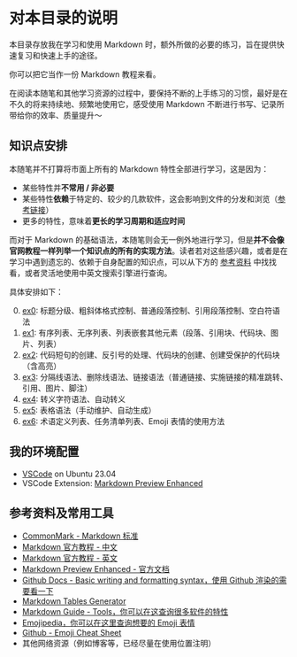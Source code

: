 # 对本目录的说明

本目录存放我在学习和使用 Markdown 时，额外所做的必要的练习，旨在提供快速复习和快速上手的途径。

你可以把它当作一份 Markdown 教程来看。

在阅读本随笔和其他学习资源的过程中，要保持不断的上手练习的习惯，最好是在不久的将来持续地、频繁地使用它，感受使用 Markdown 不断进行书写、记录所带给你的效率、质量提升～

## 知识点安排

本随笔并不打算将市面上所有的 Markdown 特性全部进行学习，这是因为：

- 某些特性并**不常用 / 非必要**
- 某些特性**依赖**于特定的、较少的几款软件，这会影响到文件的分发和浏览（[参考链接](https://www.markdownguide.org/tools/)）
- 更多的特性，意味着**更长的学习周期和适应时间**

而对于 Markdown 的基础语法，本随笔则会无一例外地进行学习，但是**并不会像官网教程一样列举一个知识点的所有的实现方法**。读者若对这些感兴趣，或者是在学习中遇到遗忘的、依赖于自身配置的知识点，可以从下方的 [参考资料](./description.md#参考资料及常用工具) 中找找看，或者灵活地使用中英文搜索引擎进行查询。

具体安排如下：

0. [ex0](./ex0.md): 标题分级、粗斜体格式控制、普通段落控制、引用段落控制、空白符语法
1. [ex1](./ex1.md): 有序列表、无序列表、列表嵌套其他元素（段落、引用块、代码块、图片、列表）
2. [ex2](./ex2.md): 代码短句的创建、反引号的处理、代码块的创建、创建受保护的代码块（含高亮）
3. [ex3](./ex3.md): 分隔线语法、删除线语法、链接语法（普通链接、实施链接的精准跳转、引用、图片、脚注）
4. [ex4](./ex4.md): 转义字符语法、自动转义
5. [ex5](./ex5.md): 表格语法（手动维护、自动生成）
6. [ex6](./ex6.md): 术语定义列表、任务清单列表、Emoji 表情的使用方法

## 我的环境配置

- [VSCode](https://code.visualstudio.com/) on Ubuntu 23.04
- VSCode Extension: [Markdown Preview Enhanced](https://marketplace.visualstudio.com/items?itemName=shd101wyy.markdown-preview-enhanced)

## 参考资料及常用工具

- [CommonMark - Markdown 标准](https://commonmark.org/)
- [Markdown 官方教程 - 中文](https://markdown.com.cn/)
- [Markdown 官方教程 - 英文](https://www.markdownguide.org/)
- [Markdown Preview Enhanced - 官方文档](https://shd101wyy.github.io/markdown-preview-enhanced/#/)
- [Github Docs - Basic writing and formatting syntax，使用 Github 渲染的需要看一下](https://docs.github.com/en/get-started/writing-on-github/getting-started-with-writing-and-formatting-on-github/basic-writing-and-formatting-syntax)
- [Markdown Tables Generator](https://www.tablesgenerator.com/markdown_tables)
- [Markdown Guide - Tools，你可以在这查询很多软件的特性](https://www.markdownguide.org/tools/)
- [Emojipedia，你可以在这里查询想要的 Emoji 表情](https://emojipedia.org/)
- [Github - Emoji Cheat Sheet](https://github.com/ikatyang/emoji-cheat-sheet)
- 其他网络资源（例如博客等，已经尽量在使用位置注明）

